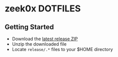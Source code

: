 # zeek0x DOTFILES

## Getting Started

- Download the [latest release ZIP](https://github.com/zeek0x/dotfiles/releases/latest)
- Unzip the downloaded file
-  Locate `release/.*` files to your $HOME directory
